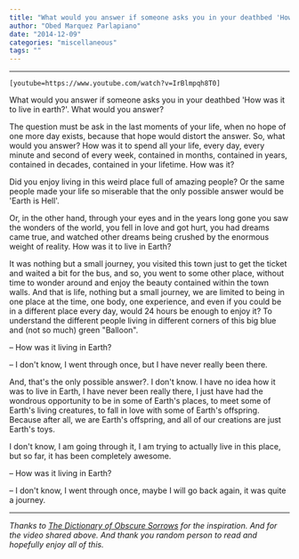 ```yaml
---
title: "What would you answer if someone asks you in your deathbed 'How was it to live in earth?'"
author: "Obed Marquez Parlapiano"
date: "2014-12-09"
categories: "miscellaneous"
tags: ""
---
```


* * *

`[youtube=https://www.youtube.com/watch?v=IrBlmpqh8T0]`

What would you answer if someone asks you in your deathbed 'How was it to live in earth?'. What would you answer?

The question must be ask in the last moments of your life, when no hope of one more day exists, because that hope would distort the answer. So, what would you answer? How was it to spend all your life, every day, every minute and second of every week, contained in months, contained in years, contained in decades, contained in your lifetime. How was it?

Did you enjoy living in this weird place full of amazing people? Or the same people made your life so miserable that the only possible answer would be 'Earth is Hell'.

Or, in the other hand, through your eyes and in the years long gone you saw the wonders of the world, you fell in love and got hurt, you had dreams came true, and watched other dreams being crushed by the enormous weight of reality. How was it to live in Earth?

It was nothing but a small journey, you visited this town just to get the ticket and waited a bit for the bus, and so, you went to some other place, without time to wonder around and enjoy the beauty contained within the town walls. And that is life, nothing but a small journey, we are limited to being in one place at the time, one body, one experience, and even if you could be in a different place every day, would 24 hours be enough to enjoy it? To understand the different people living in different corners of this big blue and (not so much) green "Balloon".

– How was it living in Earth?

– I don't know, I went through once, but I have never really been there.

And, that's the only possible answer?. I don't know. I have no idea how it was to live in Earth, I have never been really there, I just have had the wondrous opportunity to be in some of Earth's places, to meet some of Earth's living creatures, to fall in love with some of Earth's offspring. Because after all, we are Earth's offspring, and all of our creations are just Earth's toys.

I don't know, I am going through it, I am trying to actually live in this place, but so far, it has been completely awesome.

– How was it living in Earth?

– I don't know, I went through once, maybe I will go back again, it was quite a journey.

* * *

_Thanks to [The Dictionary of Obscure Sorrows](https://www.youtube.com/channel/UCDetdM5XDZD1xrQHDPgEg5w) for the inspiration. And for the video shared above. And thank you random person to read and hopefully enjoy all of this._
